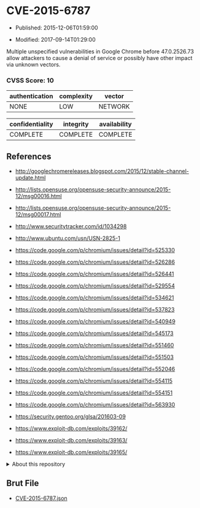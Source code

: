 # CVE-2015-6787

- Published: 2015-12-06T01:59:00

- Modified: 2017-09-14T01:29:00

Multiple unspecified vulnerabilities in Google Chrome before 47.0.2526.73 allow attackers to cause a denial of service or possibly have other impact via unknown vectors.

### CVSS Score: **10**

| authentication | complexity | vector |
| --- | --- | --- |
| NONE | LOW | NETWORK |

| confidentiality | integrity | availability |
| --- | --- | --- |
| COMPLETE | COMPLETE | COMPLETE |

## References

* http://googlechromereleases.blogspot.com/2015/12/stable-channel-update.html

* http://lists.opensuse.org/opensuse-security-announce/2015-12/msg00016.html

* http://lists.opensuse.org/opensuse-security-announce/2015-12/msg00017.html

* http://www.securitytracker.com/id/1034298

* http://www.ubuntu.com/usn/USN-2825-1

* https://code.google.com/p/chromium/issues/detail?id=525330

* https://code.google.com/p/chromium/issues/detail?id=526286

* https://code.google.com/p/chromium/issues/detail?id=526441

* https://code.google.com/p/chromium/issues/detail?id=529554

* https://code.google.com/p/chromium/issues/detail?id=534621

* https://code.google.com/p/chromium/issues/detail?id=537823

* https://code.google.com/p/chromium/issues/detail?id=540949

* https://code.google.com/p/chromium/issues/detail?id=545173

* https://code.google.com/p/chromium/issues/detail?id=551460

* https://code.google.com/p/chromium/issues/detail?id=551503

* https://code.google.com/p/chromium/issues/detail?id=552046

* https://code.google.com/p/chromium/issues/detail?id=554115

* https://code.google.com/p/chromium/issues/detail?id=554151

* https://code.google.com/p/chromium/issues/detail?id=563930

* https://security.gentoo.org/glsa/201603-09

* https://www.exploit-db.com/exploits/39162/

* https://www.exploit-db.com/exploits/39163/

* https://www.exploit-db.com/exploits/39165/

<details>
<summary>About this repository</summary> 

  This repository is part of the project [Live Hack CVE](https://github.com/Live-Hack-CVE). Main website can be found [www.live-hack.org](https://www.live-hack.org) 
  
  Made by [Sn0wAlice](https://github.com/Sn0wAlice) for the people that care about security and need to have a feed of the latest CVEs. Hope you enjoy it, don't forget to star the repo and follow me on [Twitter](https://twitter.com/Sn0wAlice) and [Github](https://github.com/Sn0wAlice). And that is my [personnal website](https://www.alice-snow.me/)

  - [Home Page](https://github.com/Live-Hack-CVE)
  - [Framework](https://github.com/Live-Hack-CVE/cve-framework)
  - [CVE database](https://github.com/Live-Hack-CVE/full_database)
  - [Changelog](https://github.com/Live-Hack-CVE/Changelog)
</details>

## Brut File

* [CVE-2015-6787.json](https://raw.githubusercontent.com/Live-Hack-CVE/full_database/main/cves/2015/CVE-2015-6787.json)

